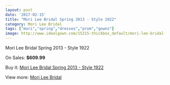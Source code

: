 ```yaml
---
layout: post
date: '2017-02-15'
title: "Mori Lee Bridal Spring 2013 - Style 1922"
category: Mori Lee Bridal
tags: ["mori","spring","dresses","prom","gowns"]
image: http://www.idealgown.com/15215-thickbox_default/mori-lee-bridal-spring-2013-style-1922.jpg
---
```

Mori Lee Bridal Spring 2013 - Style 1922

On Sales: **$609.99**
<a href="https://www.idealgown.com/en/mori-lee-bridal/6095-mori-lee-bridal-spring-2013-style-1922.html"><amp-img layout="responsive" width="600" height="600" src="//www.idealgown.com/15215-thickbox_default/mori-lee-bridal-spring-2013-style-1922.jpg" alt="Mori Lee Bridal Spring 2013 - Style 1922 0" /></a>
<a href="https://www.idealgown.com/en/mori-lee-bridal/6095-mori-lee-bridal-spring-2013-style-1922.html"><amp-img layout="responsive" width="600" height="600" src="//www.idealgown.com/15217-thickbox_default/mori-lee-bridal-spring-2013-style-1922.jpg" alt="Mori Lee Bridal Spring 2013 - Style 1922 1" /></a>
<a href="https://www.idealgown.com/en/mori-lee-bridal/6095-mori-lee-bridal-spring-2013-style-1922.html"><amp-img layout="responsive" width="600" height="600" src="//www.idealgown.com/15216-thickbox_default/mori-lee-bridal-spring-2013-style-1922.jpg" alt="Mori Lee Bridal Spring 2013 - Style 1922 2" /></a>

Buy it: [Mori Lee Bridal Spring 2013 - Style 1922](https://www.idealgown.com/en/mori-lee-bridal/6095-mori-lee-bridal-spring-2013-style-1922.html "Mori Lee Bridal Spring 2013 - Style 1922")

View more: [Mori Lee Bridal](https://www.idealgown.com/en/90-mori-lee-bridal "Mori Lee Bridal")